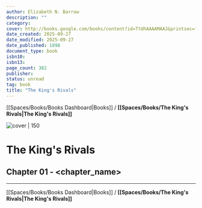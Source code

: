```yaml
---
author: Elizabeth N. Barrow
description: ""
category: 
cover: http://books.google.com/books/content?id=TtUhAAAAMAAJ&printsec=frontcover&img=1&zoom=1&edge=curl&source=gbs_api
date_created: 2025-09-27
date_modified: 2025-09-27
date_published: 1898
document_type: book
isbn10: 
isbn13: 
page_count: 382
publisher: 
status: unread
tag: book
title: "The King's Rivals"
---
```

[[Spaces/Books/Books Dashboard|Books]] / **[[Spaces/Books/The King's Rivals|The King's Rivals]]**

![cover | 150](http://books.google.com/books/content?id=TtUhAAAAMAAJ&printsec=frontcover&img=1&zoom=1&edge=curl&source=gbs_api)
# The King's Rivals

## Chapter 01 - <chapter_name>


---
[[Spaces/Books/Books Dashboard|Books]] / **[[Spaces/Books/The King's Rivals|The King's Rivals]]**